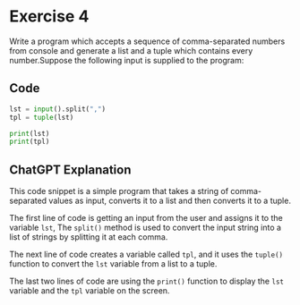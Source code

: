# Exercise 4

Write a program which accepts a sequence of comma-separated numbers from console and generate a list and a tuple which contains every number.Suppose the following input is supplied to the program:

## Code
```python
lst = input().split(",")
tpl = tuple(lst)

print(lst)
print(tpl)
```

## ChatGPT Explanation

This code snippet is a simple program that takes a string of comma-separated values as input, converts it to a list and then converts it to a tuple.

The first line of code is getting an input from the user and assigns it to the variable `lst`, The `split()` method is used to convert the input string into a list of strings by splitting it at each comma.

The next line of code creates a variable called `tpl`, and it uses the `tuple()` function to convert the `lst` variable from a list to a tuple.

The last two lines of code are using the `print()` function to display the `lst` variable and the `tpl` variable on the screen.